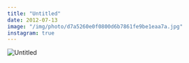 ```yaml
---
title: "Untitled"
date: 2012-07-13
image: "/img/photo/d7a5260e0f0800d6b7861fe9be1eaa7a.jpg"
instagram: true
---
```


![Untitled](/img/photo/d7a5260e0f0800d6b7861fe9be1eaa7a.jpg)
